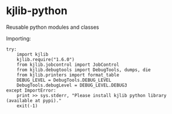 kjlib-python
============

Reusable python modules and classes

Importing:

```
try:
	import kjlib
	kjlib.require("1.6.0")
	from kjlib.jobcontrol import JobControl
	from kjlib.debugtools import DebugTools, dumps, die
	from kjlib.printers import format_table
	DEBUG_LEVEL = DebugTools.DEBUG_LEVEL
	DebugTools.debugLevel = DEBUG_LEVEL.DEBUG3
except ImportError:
	print >> sys.stderr, "Please install kjlib python library (available at pypi)."
	exit(-1)
```
